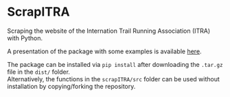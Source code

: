 # ScrapITRA

Scraping the website of the Internation Trail Running Association (ITRA) with Python.

A presentation of the package with some examples is available <a href=https://github.com/ricfog/ScrapITRA/blob/master/Presentation.pdf>here</a>.

The package can be installed via <code>pip install</code> after downloading the <code>.tar.gz</code> file in the <code>dist/</code> folder. <br/>
  Alternatively, the functions in the <code>scrapITRA/src</code> folder can be used without installation by copying/forking the repository.
